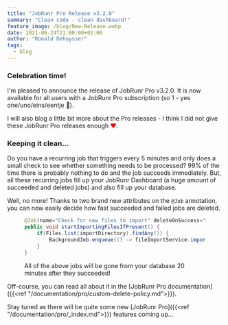 ```yaml
---
title: "JobRunr Pro Release v3.2.0"
summary: "Clean code - clean dashboard!"
feature_image: /blog/New-Release.webp
date: 2021-06-24T21:00:00+02:00
author: "Ronald Dehuysser"
tags:
  - blog
---
```

### Celebration time!
I'm pleased to announce the release of JobRunr Pro v3.2.0. It is now available for all users with a JobRunr Pro subscription (so 1 - yes one/uno/eins/eentje 🤣). 

I will also blog a little bit more about the Pro releases - I think I did not give these JobRunr Pro releases enough <span style="color:red">♥</span>.

### Keeping it clean...
Do you have a recurring job that triggers every 5 minutes and only does a small check to see whether something needs to be processed? 99% of the time there is probably nothing to do and the job succeeds immediately. But, all these recurring jobs fill up your JobRunr Dashboard (a huge amount of succeeded and deleted jobs) and also fill up your database. 

Well, no more! Thanks to two brand new attributes on the `@Job` annotation, you can now easily decide how fast succeeded and failed jobs are deleted.

<figure>

```java
@Job(name="Check for new files to import" deleteOnSuccess="PT10M!PT10M")
public void startImportingFilesIfPresent() {
    if(Files.list(importDirectory).findAny()) {
        BackgroundJob.enqueue(() -> fileImportService.import(Files.list(importDirectory).collect(toList())));
    }
}
```
<figcaption>All of the above jobs will be gone from your database 20 minutes after they succeeded!</figcaption>
</figure>

Off-course, you can read all about it in the [JobRunr Pro documentation]({{<ref "/documentation/pro/custom-delete-policy.md">}}).

Stay tuned as there will be quite some new [JobRunr Pro]({{<ref "/documentation/pro/_index.md">}}) features coming up...